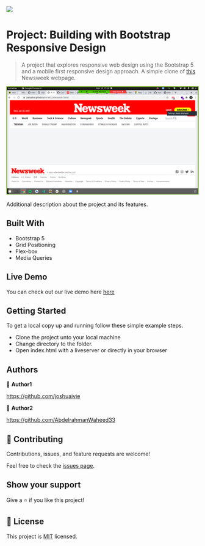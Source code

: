 ![](https://img.shields.io/badge/Microverse-blueviolet)

# Project: Building with Bootstrap Responsive Design

> A project that explores responsive web design using the Bootstrap 5 and a mobile first responsive design approach. A simple clone of [this](https://perma.cc/M5ZV-Q2D6) Newsweek webpage.

![screenshot](./screenshot.png?raw=true "Screenshot")

Additional description about the project and its features.

## Built With

- Bootstrap 5
- Grid Positioning
- Flex-box
- Media Queries

## Live Demo

You can check out our live demo here [here](https://joshuaivie.github.io/mv-wk3_Newsweek-Clone/)

## Getting Started

To get a local copy up and running follow these simple example steps.

- Clone the project unto your local machine
- Change directory to the folder.
- Open index.html with a liveserver or directly in your browser

## Authors

👤 **Author1**

https://github.com/joshuaivie

👤 **Author2**

https://github.com/AbdelrahmanWaheed33

## 🤝 Contributing

Contributions, issues, and feature requests are welcome!

Feel free to check the [issues page](issues/).

## Show your support

Give a ⭐️ if you like this project!

## 📝 License

This project is [MIT](lic.url) licensed.
